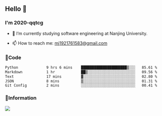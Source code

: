 ## Hello 👋


### I'm 2020-qqtcg

- 🔭 I’m currently studying software engineering at Nanjing University. 
<!-- - 🌱 I’m currently learning MLsys and -->
<!-- - 👯 I’m looking to collaborate on ... -->
<!-- - 🤔 I’m looking for help with ... -->
<!-- - 💬 Ask me about ... -->
- 📫 How to reach me: mj1921761583@gmail.com
<!-- - 😄 Pronouns: ... -->
<!-- - ⚡ Fun fact: ... -->

### 🌱Code
<!--START_SECTION:waka-->

```txt
Python             9 hrs 6 mins    █████████████████████▒░░░   85.61 %
Markdown           1 hr            ██▒░░░░░░░░░░░░░░░░░░░░░░   09.56 %
Text               17 mins         ▓░░░░░░░░░░░░░░░░░░░░░░░░   02.80 %
JSON               8 mins          ▒░░░░░░░░░░░░░░░░░░░░░░░░   01.31 %
Git Config         2 mins          ░░░░░░░░░░░░░░░░░░░░░░░░░   00.41 %
```

<!--END_SECTION:waka-->

### 💬Information
![](https://github-readme-stats.vercel.app/api?username=2020-qqtcg&theme=buefy&hide_border=false)


<!-- <div align="center"> <img src="https://github-readme-activity-graph.vercel.app/graph?username=2020-qqtcg&theme=minimal" /> </div> -->



